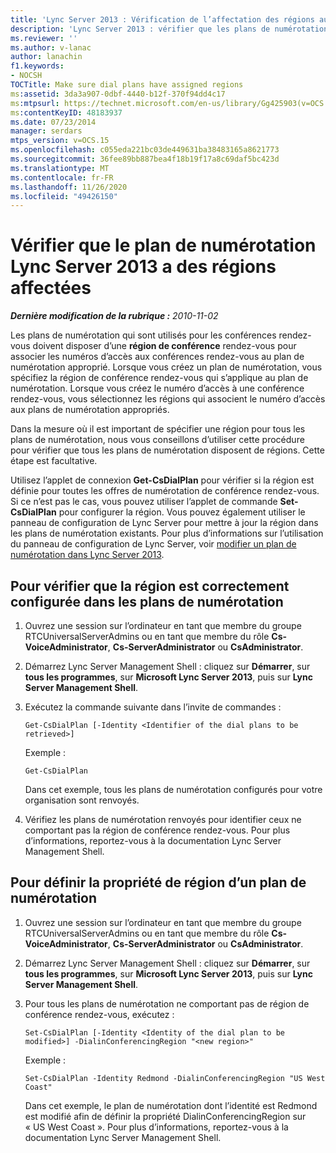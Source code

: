 ```yaml
---
title: 'Lync Server 2013 : Vérification de l’affectation des régions aux plans de numérotation'
description: 'Lync Server 2013 : vérifier que les plans de numérotation ont été attribués.'
ms.reviewer: ''
ms.author: v-lanac
author: lanachin
f1.keywords:
- NOCSH
TOCTitle: Make sure dial plans have assigned regions
ms:assetid: 3da3a907-0dbf-4440-b12f-370f94dd4c17
ms:mtpsurl: https://technet.microsoft.com/en-us/library/Gg425903(v=OCS.15)
ms:contentKeyID: 48183937
ms.date: 07/23/2014
manager: serdars
mtps_version: v=OCS.15
ms.openlocfilehash: c055eda221bc03de449631ba38483165a8621773
ms.sourcegitcommit: 36fee89bb887bea4f18b19f17a8c69daf5bc423d
ms.translationtype: MT
ms.contentlocale: fr-FR
ms.lasthandoff: 11/26/2020
ms.locfileid: "49426150"
---
```

# <a name="make-sure-dial-plans-lync-server-2013-have-assigned-regions"></a>Vérifier que le plan de numérotation Lync Server 2013 a des régions affectées

<div data-xmlns="http://www.w3.org/1999/xhtml">

<div class="topic" data-xmlns="http://www.w3.org/1999/xhtml" data-msxsl="urn:schemas-microsoft-com:xslt" data-cs="https://msdn.microsoft.com/">

<div data-asp="https://msdn2.microsoft.com/asp">



</div>

<div id="mainSection">

<div id="mainBody">

<span> </span>

_**Dernière modification de la rubrique :** 2010-11-02_

Les plans de numérotation qui sont utilisés pour les conférences rendez-vous doivent disposer d’une **région de conférence** rendez-vous pour associer les numéros d’accès aux conférences rendez-vous au plan de numérotation approprié. Lorsque vous créez un plan de numérotation, vous spécifiez la région de conférence rendez-vous qui s’applique au plan de numérotation. Lorsque vous créez le numéro d’accès à une conférence rendez-vous, vous sélectionnez les régions qui associent le numéro d’accès aux plans de numérotation appropriés.

Dans la mesure où il est important de spécifier une région pour tous les plans de numérotation, nous vous conseillons d’utiliser cette procédure pour vérifier que tous les plans de numérotation disposent de régions. Cette étape est facultative.

Utilisez l’applet de connexion **Get-CsDialPlan** pour vérifier si la région est définie pour toutes les offres de numérotation de conférence rendez-vous. Si ce n’est pas le cas, vous pouvez utiliser l’applet de commande **Set-CsDialPlan** pour configurer la région. Vous pouvez également utiliser le panneau de configuration de Lync Server pour mettre à jour la région dans les plans de numérotation existants. Pour plus d’informations sur l’utilisation du panneau de configuration de Lync Server, voir [modifier un plan de numérotation dans Lync Server 2013](lync-server-2013-modify-a-dial-plan.md).

<div>

## <a name="to-verify-whether-dial-plans-have-the-region-property-set"></a>Pour vérifier que la région est correctement configurée dans les plans de numérotation

1.  Ouvrez une session sur l’ordinateur en tant que membre du groupe RTCUniversalServerAdmins ou en tant que membre du rôle **Cs-VoiceAdministrator**, **Cs-ServerAdministrator** ou **CsAdministrator**.

2.  Démarrez Lync Server Management Shell : cliquez sur **Démarrer**, sur **tous les programmes**, sur **Microsoft Lync Server 2013**, puis sur **Lync Server Management Shell**.

3.  Exécutez la commande suivante dans l’invite de commandes :
    
        Get-CsDialPlan [-Identity <Identifier of the dial plans to be retrieved>]
    
    Exemple :
    
        Get-CsDialPlan
    
    Dans cet exemple, tous les plans de numérotation configurés pour votre organisation sont renvoyés.

4.  Vérifiez les plans de numérotation renvoyés pour identifier ceux ne comportant pas la région de conférence rendez-vous. Pour plus d’informations, reportez-vous à la documentation Lync Server Management Shell.

</div>

<div>

## <a name="to-set-the-region-property-for-a-dial-plan"></a>Pour définir la propriété de région d’un plan de numérotation

1.  Ouvrez une session sur l’ordinateur en tant que membre du groupe RTCUniversalServerAdmins ou en tant que membre du rôle **Cs-VoiceAdministrator**, **Cs-ServerAdministrator** ou **CsAdministrator**.

2.  Démarrez Lync Server Management Shell : cliquez sur **Démarrer**, sur **tous les programmes**, sur **Microsoft Lync Server 2013**, puis sur **Lync Server Management Shell**.

3.  Pour tous les plans de numérotation ne comportant pas de région de conférence rendez-vous, exécutez :
    
        Set-CsDialPlan [-Identity <Identity of the dial plan to be modified>] -DialinConferencingRegion "<new region>"
    
    Exemple :
    
        Set-CsDialPlan -Identity Redmond -DialinConferencingRegion "US West Coast"
    
    Dans cet exemple, le plan de numérotation dont l’identité est Redmond est modifié afin de définir la propriété DialinConferencingRegion sur « US West Coast ». Pour plus d’informations, reportez-vous à la documentation Lync Server Management Shell.

</div>

</div>

<span> </span>

</div>

</div>

</div>

